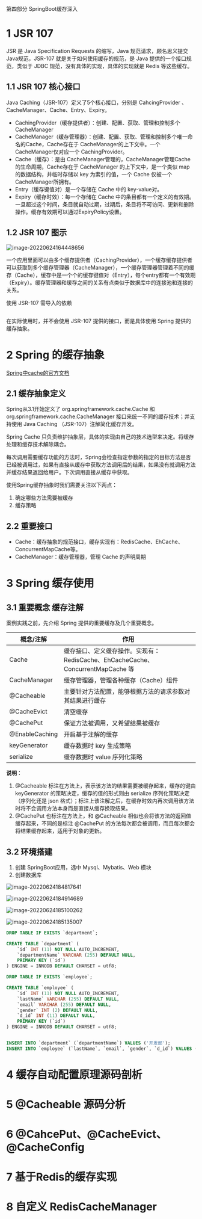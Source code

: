 第四部分 SpringBoot缓存深入

# 1 JSR 107

JSR 是 Java Specification Requests 的缩写，Java 规范请求，顾名思义提交Java规范，JSR-107 就是关于如何使用缓存的规范，是 Java 提供的一个接口规范，类似于 JDBC 规范，没有具体的实现，具体的实现就是 Redis 等这些缓存。

## 1.1 JSR 107 核心接口

Java Caching（JSR-107）定义了5个核心接口，分别是 CahcingProvider 、CacheManager、Cache、Entry、Expiry。

- CachingProvider（缓存提供者）：创建、配置、获取、管理和控制多个 CacheManager
- CacheManager（缓存管理器）：创建、配置、获取、管理和控制多个唯一命名的Cache，Cache存在于 CacheManager的上下文中。一个 CacheManager仅对应一个 CachingProvider。
- Cache（缓存）：是由 CacheManager管理的，CacheManager管理Cache的生命周期，Cache存在于 CacheManager 的上下文中，是一个类似 map 的数据结构，并临时存储以 key 为索引的值，一个 Cache 仅被一个 CacheManager所拥有。
- Entry（缓存键值对）是一个存储在 Cache 中的 key-value对。
- Expiry（缓存时效）：每一个存储在 Cache 中的条目都有一个定义的有效期。一旦超过这个时间，条目就自动过期，过期后，条目将不可访问、更新和删除操作。缓存有效期可以通过ExpiryPolicy设置。



## 1.2 JSR 107 图示

![image-20220624164448656](assest/image-20220624164448656.png)

一个应用里面可以由多个缓存提供者（CachingProvider），一个缓存缓存提供者可以获取到多个缓存管理器（CacheManager），一个缓存管理器管理着不同的缓存（Cache），缓存中是一个个的缓存键值对（Entry），每个entry都有一个有效期（Expiry）。缓存管理器和缓存之间的关系有点类似于数据库中的连接池和连接的关系。

使用 JSR-107 需导入的依赖

```xml

```

在实际使用时，并不会使用 JSR-107 提供的接口，而是具体使用 Spring 提供的缓存抽象。

# 2 Spring 的缓存抽象

[Spring中cache的官方文档](https://docs.spring.io/spring-framework/docs/current/reference/html/integration.html#cache)

## 2.1 缓存抽象定义

Spring从3.1开始定义了 org.springframework.cache.Cache 和 org.springframework.cache.CacheManager 接口来统一不同的缓存技术；并支持使用 Java Caching （JSR-107）注解简化缓存开发。

Spring Cache 只负责维护抽象层，具体的实现由自己的技术选型来决定。将缓存处理和缓存技术解除耦合。

每次调用需要缓存功能的方法时，Spring会检查指定参数的指定的目标方法是否已经被调用过，如果有直接从缓存中获取方法调用后的结果，如果没有就调用方法并缓存结果返回给用户。下次调用直接从缓存中获取。

使用Spring缓存抽象时我们需要关注以下两点：

1. 确定哪些方法需要被缓存
2. 缓存策略

## 2.2 重要接口

- Cache：缓存抽象的规范接口，缓存实现有：RedisCache、EhCache、ConcurrentMapCache等。
- CacheManager：缓存管理器，管理 Cache 的声明周期

# 3 Spring 缓存使用

## 3.1 重要概念 缓存注解

案例实践之前，先介绍 Spring 提供的重要缓存及几个重要概念。

| 概念/注解      | 作用                                                         |
| -------------- | ------------------------------------------------------------ |
| Cache          | 缓存接口、定义缓存操作。实现有：RedisCache、EhCacheCache、ConcurrentMapCache 等 |
| CacheManager   | 缓存管理器，管理各种缓存（Cache）组件                        |
| @Cacheable     | 主要针对方法配置，能够根据方法的请求参数对其结果进行缓存     |
| @CacheEvict    | 清空缓存                                                     |
| @CachePut      | 保证方法被调用，又希望结果被缓存                             |
| @EnableCaching | 开启基于注解的缓存                                           |
| keyGenerator   | 缓存数据时 key 生成策略                                      |
| serialize      | 缓存数据时 value 序列化策略                                  |

**说明**：

1. @Cacheable 标注在方法上，表示该方法的结果需要被缓存起来，缓存的键由 keyGenerator 的策略决定，缓存的值的形式则由 serialize 序列化策略决定（序列化还是 json 格式）；标注上该注解之后，在缓存时效内再次调用该方法时将不会调用方法本身而是直接从缓存换取结果。
2. @CachePut 也标注在方法上，和 @Cacheable 相似也会将该方法的返回值缓存起来，不同的是标注 @CachePut 的方法每次都会被调用，而且每次都会将结果缓存起来，适用于对象的更新。

## 3.2 环境搭建

1. 创建 SpringBoot应用，选中 Mysql、Mybatis、Web 模块
2. 创建数据库

![image-20220624184817641](assest/image-20220624184817641.png)

![image-20220624184914689](assest/image-20220624184914689.png)

![image-20220624185100262](assest/image-20220624185100262.png)

![image-20220624185135007](assest/image-20220624185135007.png)



```sql
DROP TABLE IF EXISTS `department`;

CREATE TABLE `department` (
	`id` INT (11) NOT NULL AUTO_INCREMENT,
	`departmentName` VARCHAR (255) DEFAULT NULL,
	PRIMARY KEY (`id`)
) ENGINE = INNODB DEFAULT CHARSET = utf8;

DROP TABLE IF EXISTS `employee`;

CREATE TABLE `employee` (
	`id` INT (11) NOT NULL AUTO_INCREMENT,
	`lastName` VARCHAR (255) DEFAULT NULL,
	`email` VARCHAR (255) DEFAULT NULL,
	`gender` INT (2) DEFAULT NULL,
	`d_id` INT (11) DEFAULT NULL,
	PRIMARY KEY (`id`)
) ENGINE = INNODB DEFAULT CHARSET = utf8;


INSERT INTO `department` (`departmentName`) VALUES ('开发部');
INSERT INTO `employee` (`lastName`, `email`, `gender`, `d_id`) VALUES (威廉', 'oath@gmail.com', '1', '1');


```





# 4 缓存自动配置原理源码剖析

# 5 @Cacheable 源码分析

# 6 @CahcePut、@CacheEvict、@CacheConfig

# 7 基于Redis的缓存实现

# 8 自定义 RedisCacheManager
